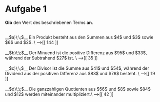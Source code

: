 <!--
version:  0.0.1

language: de

@style
input {
    text-align: center;
}

.flex-container {
    display: flex;
    flex-wrap: wrap;
    align-items: stretch;
    gap: 20px;
}

.flex-child {
    flex: 1;
    min-width: 350px;
    margin-right: 20px;
}

@media (max-width: 400px) {
    .flex-child {
        flex: 100%;
        margin-right: 0;
    }
}
@end

formula: \carry   \textcolor{red}{\scriptsize #1}
formula: \digit   \rlap{\carry{#1}}\phantom{#2}#2
formula: \permil  \text{‰}

import: https://raw.githubusercontent.com/liaTemplates/algebrite/master/README.md
import: https://raw.githubusercontent.com/LiaTemplates/Tikz-Jax/main/README.md

script: https://cdn.jsdelivr.net/gh/LiaTemplates/Tikz-Jax@main/dist/index.js

@round
<script>
  let value = `@input`;
  if (value.startsWith("@")) {
    ""
  } else {
    value = JSON.parse(value);
    value = value[0]
    value = value.replace(/,/g, ".");
    value = parseFloat(value);
    value = Math.round(value * Math.pow(10,@1)) / Math.pow(10,@1);
    value == @0
  }
</script>
@end

tags: Vokabeln, Grundrechenarten, Vorrangsregeln, mittel

-->




# Aufgabe 1

**Gib** den Wert des beschriebenen Terms **an**.

<br>
__$a)\;\;$__ Ein Produkt besteht aus den Summen aus $4$ und $3$ sowie $6$ und $2$. \
-->[[  144 ]]
<br>
<br>
__$b)\;\;$__ Der Minuend ist die positive Differenz aus $95$ und $33$, während der Subtrahend $27$ ist. \
-->[[  35  ]]
<br>
<br>
__$c)\;\;$__ Der Divisor ist die Summe aus $41$ und $54$, während der Dividend aus der positiven Differenz aus $83$ und $78$ besteht. \
-->[[  19  ]]
<br>
<br>
__$d)\;\;$__ Die ganzzahligen Quotienten aus $56$ und $8$ sowie $84$ und $12$ werden miteinander multipliziert.\
-->[[  42  ]]

<br>
<br>
<br>
<br>

